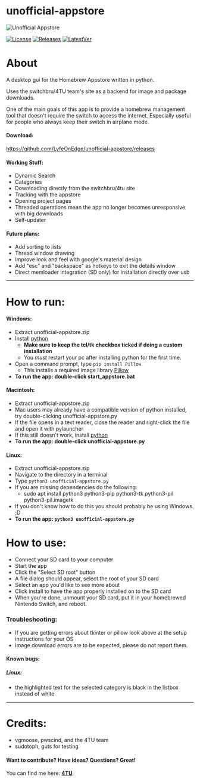 # unofficial-appstore

![Unofficial Appstore](https://i.imgur.com/QrzIkjk.png)


[![License](https://img.shields.io/badge/License-GPLv3-blue.svg)]() [![Releases](https://img.shields.io/github/downloads/LyfeOnEdge/unofficial-appstore/total.svg)]() [![LatestVer](https://img.shields.io/github/release-pre/LyfeOnEdge/unofficial-appstore.svg)]()

# About
A desktop gui for the Homebrew Appstore written in python.

Uses the switchbru/4TU team's site as a backend for image and package downloads.

One of the main goals of this app is to provide a homebrew management tool that doesn't require the switch to access the internet. Especially useful for people who always keep their switch in airplane mode. 

#### Download:
https://github.com/LyfeOnEdge/unofficial-appstore/releases

#### Working Stuff:
 - Dynamic Search
 - Categories
 - Downloading directly from the switchbru/4tu site
 - Tracking with the appstore
 - Opening project pages
 - Threaded operations mean the app no longer becomes unresponsive with big downloads
 - Self-updater

#### Future plans:
 - Add sorting to lists
 - Thread window drawing
 - Improve look and feel with google's material design
 - Add "esc" and "backspace" as hotkeys to exit the details window
 - Direct memloader integration (SD only) for installation directly over usb 

***

# How to run:
#### Windows:
- Extract unofficial-appstore.zip
- Install [python](https://www.python.org/downloads/release/python-373/)
    - __Make sure to keep the tcl/tk checkbox ticked if doing a custom installation__
    - You *must* restart your pc after installing python for the first time.
- Open a command prompt, type `pip install Pillow`
    - This installs a required image library [Pillow](https://pypi.org/project/Pillow/2.2.1/)
- __To run the app: double-click start_appstore.bat__

#### Macintosh:
- Extract unofficial-appstore.zip
- Mac users may already have a compatible version of python installed, try double-clicking unofficial-appstore.py
- If the file opens in a text reader, close the reader and right-click the file and open it with pylauncher
- If this still doesn't work, install [python](https://www.python.org/downloads/release/python-373/)
- __To run the app: double-click unofficial-appstore.py__

#### Linux:
- Extract unofficial-appstore.zip
- Navigate to the directory in a terminal
- Type `python3 unofficial-appstore.py`
- If you are missing dependencies do the following:
    - sudo apt install python3 python3-pip python3-tk python3-pil python3-pil.imagetk
- If you don't know how to do this you should probably be using Windows ;D
- __To run the app: `python3 unofficial-appstore.py`__

# How to use:
 - Connect your SD card to your computer
 - Start the app
 - Click the "Select SD root" button
 - A file dialog should appear, select the root of your SD card
 - Select an app you'd like to see more about
 - Click install to have the app properly installed on to the SD card
 - When you're done, unmount your SD card, put it in your homebrewed Nintendo Switch, and reboot.

### Troubleshooting:
 - If you are getting errors about tkinter or pillow look above at the setup instructions for your OS
 - Image download errors are to be expected, please do not report them.

#### Known bugs:
##### Linux:
 -  the highlighted text for the selected category is black in the listbox instead of white

***

# Credits:
 - vgmoose, pwscind, and the 4TU team
 - sudotoph, guts for testing

#### Want to contribute? Have ideas? Questions? Great!
You can find me here: 
**[4TU](https://discord.gg/5AnDNr)**


